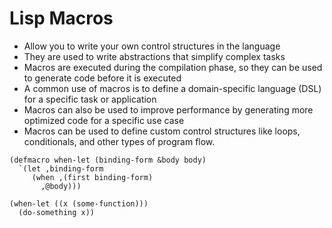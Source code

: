 # Lisp Macros

* Allow you to write your own control structures in the language
* They are used to write abstractions that simplify complex tasks
* Macros are executed during the compilation phase, so they can be used to generate code before it is executed
* A common use of macros is to define a domain-specific language (DSL) for a specific task or application
* Macros can also be used to improve performance by generating more optimized code for a specific use case
* Macros can be used to define custom control structures like loops, conditionals, and other types of program flow.

```
(defmacro when-let (binding-form &body body)
  `(let ,binding-form
     (when ,(first binding-form)
       ,@body)))

(when-let ((x (some-function)))
  (do-something x))
```
